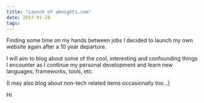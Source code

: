 ```yaml
---
title: "Launch of aknights.com"
date: 2017-01-28
tags:
---
```


Finding some time on my hands between jobs I decided to launch my own website again after a 10 year departure.

I will aim to blog about some of the cool, interesting and confounding things I encounter as I continue my personal development and learn new languages, frameworks, tools, etc.

(I may also blog about non-tech related items occasionally too…)

Hi